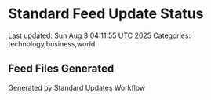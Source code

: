 # Standard Feed Update Status
Last updated: Sun Aug  3 04:11:55 UTC 2025
Categories: technology,business,world

## Feed Files Generated

Generated by Standard Updates Workflow
